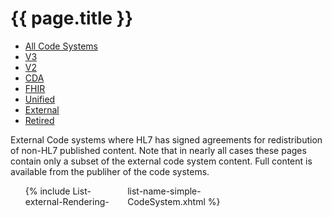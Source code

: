 # {{ page.title }}

<ul class="nav nav-tabs">
  <li><a href="codesystems.html">All Code Systems</a></li>
  <li><a href="codesystems-v3.html">V3</a></li>
  <li><a href="codesystems-v2.html">V2</a></li>
  <li><a href="codesystems-cda.html">CDA</a></li>
  <li><a href="codesystems-fhir.html">FHIR</a></li>
  <li><a href="codesystems-unified.html">Unified</a></li>
  <li class="active"><a href="#">External</a></li>
  <li><a href="codesystems-retired.html">Retired</a></li>
</ul>

External Code systems where HL7 has signed agreements for redistribution of non-HL7 published content.  Note that in nearly all cases these pages contain only a subset of the external code system content.   Full content is available from the publiher of the code systems.

<ul style="-moz-column-count: 3; -moz-column-gap: 10px; -webkit-column-count: 3; -webkit-column-gap: 10px; column-count: 3; column-gap: 10px">
{% include List-external-Rendering-list-name-simple-CodeSystem.xhtml %}
</ul>

